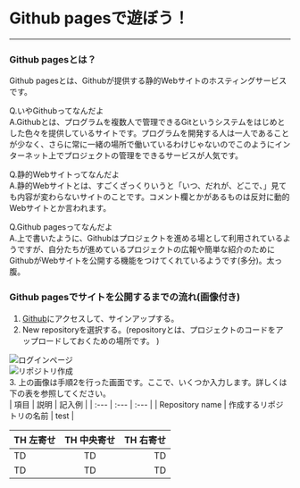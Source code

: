 # Github pagesで遊ぼう！
---
### Github pagesとは？
Github pagesとは、Githubが提供する静的Webサイトのホスティングサービスです。
 
Q.いやGithubってなんだよ  
A.Githubとは、プログラムを複数人で管理できるGitというシステムをはじめとした色々を提供しているサイトです。プログラムを開発する人は一人であることが少なく、さらに常に一緒の場所で働いているわけじゃないのでこのようにインターネット上でプロジェクトの管理をできるサービスが人気です。

Q.静的Webサイトってなんだよ  
A.静的Webサイトとは、すごくざっくりいうと「いつ、だれが、どこで、」見ても内容が変わらないサイトのことです。コメント欄とかがあるものは反対に動的Webサイトとか言われます。

Q.Github pagesってなんだよ  
A.上で書いたように、Githubはプロジェクトを進める場として利用されているようですが、自分たちが進めているプロジェクトの広報や簡単な紹介のためにGithubがWebサイトを公開する機能をつけてくれているようです(多分)。太っ腹。

### Github pagesでサイトを公開するまでの流れ(画像付き)
1. [Github](https://github.com/)にアクセスして、サインアップする。
2. New repositoryを選択する。(repositoryとは、プロジェクトのコードをアップロードしておくための場所です。  )
  
![ログインページ](./githubloginpage.jpg)  
![リポジトリ作成](./githubmakerepository.jpg)  
3. 上の画像は手順2を行った画面です。ここで、いくつか入力します。詳しくは下の表を参照してください。  
| 項目 | 説明 | 記入例 |
| :--- | :--- | :--- |
| Repository name | 作成するリポジトリの名前 | test |

| TH 左寄せ | TH 中央寄せ | TH 右寄せ |
| :--- | :---: | ---: |
| TD | TD | TD |
| TD | TD | TD |
